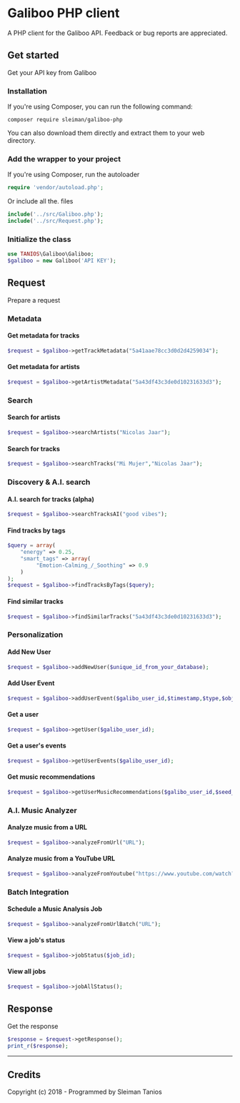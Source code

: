 # Galiboo PHP client
A PHP client for the Galiboo API. Feedback or bug reports are appreciated.


## Get started

Get your API key from Galiboo 

### Installation

If you're using Composer, you can run the following command:
```
composer require sleiman/galiboo-php
```
You can also download them directly and extract them to your web directory.


### Add the wrapper to your project
If you're using Composer, run the autoloader
```php
require 'vendor/autoload.php';
```
Or include all the. files

```php
include('../src/Galiboo.php');
include('../src/Request.php');
```

### Initialize the class
```php
use TANIOS\Galiboo\Galiboo;
$galiboo = new Galiboo('API KEY');
```

## Request
Prepare a request 

### Metadata

#### Get metadata for tracks
```php
$request = $galiboo->getTrackMetadata("5a41aae78cc3d0d2d4259034");
```
#### Get metadata for artists
```php
$request = $galiboo->getArtistMetadata("5a43df43c3de0d10231633d3");
```
### Search

#### Search for artists
```php
$request = $galiboo->searchArtists("Nicolas Jaar");
```

#### Search for tracks
```php
$request = $galiboo->searchTracks("Mi Mujer","Nicolas Jaar");
```

### Discovery & A.I. search

#### A.I. search for tracks (alpha)
```php
$request = $galiboo->searchTracksAI("good vibes");
```

#### Find tracks by tags
```php
$query = array(
    "energy" => 0.25,
    "smart_tags" => array(
         "Emotion-Calming_/_Soothing" => 0.9
    )
);
$request = $galiboo->findTracksByTags($query);
```

#### Find similar tracks
```php
$request = $galiboo->findSimilarTracks("5a43df43c3de0d10231633d3");
```

### Personalization

#### Add New User
```php
$request = $galiboo->addNewUser($unique_id_from_your_database);
```

#### Add User Event
```php
$request = $galiboo->addUserEvent($galibo_user_id,$timestamp,$type,$object);
```

#### Get a user
```php
$request = $galiboo->getUser($galibo_user_id);
```

#### Get a user's events
```php
$request = $galiboo->getUserEvents($galibo_user_id);
```

#### Get music recommendations
```php
$request = $galiboo->getUserMusicRecommendations($galibo_user_id,$seed_track="",$seed_artist="",$context="",$limit="");
```

### A.I. Music Analyzer

#### Analyze music from a URL
```php
$request = $galiboo->analyzeFromUrl("URL");
```

#### Analyze music from a YouTube URL
```php
$request = $galiboo->analyzeFromYoutube("https://www.youtube.com/watch?v=Bag1gUxuU0g");
```

### Batch Integration

#### Schedule a Music Analysis Job
```php
$request = $galiboo->analyzeFromUrlBatch("URL");
```

#### View a job's status
```php
$request = $galiboo->jobStatus($job_id);
```

#### View all jobs
```php
$request = $galiboo->jobAllStatus();
```

## Response
Get the response
```php
$response = $request->getResponse();
print_r($response);
```
---

## Credits

Copyright (c) 2018 - Programmed by Sleiman Tanios
